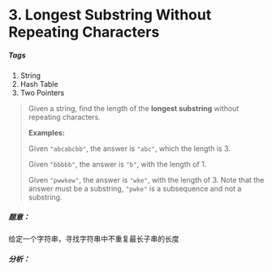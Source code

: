 # 3. Longest Substring Without Repeating Characters
##### Tags
1. String
2. Hash Table
3. Two Pointers

>Given a string, find the length of the <strong>longest substring</strong> without repeating characters.
>
><strong>Examples:</strong>
>
>Given `"abcabcbb"`, the answer is `"abc"`, which the length is 3.
>
>Given `"bbbbb"`, the answer is `"b"`, with the length of 1.
>
>Given `"pwwkew"`, the answer is `"wke"`, with the length of 3. Note that the answer must be a substring, `"pwke"` is a subsequence and not a substring.

##### 题意：
给定一个字符串，寻找字符串中不重复最长子串的长度

##### 分析：




